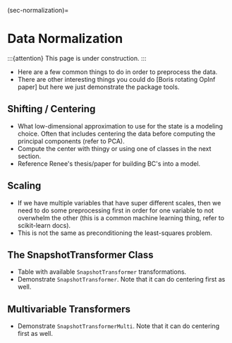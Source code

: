 (sec-normalization)=
# Data Normalization

:::{attention}
This page is under construction.
:::

- Here are a few common things to do in order to preprocess the data.
- There are other interesting things you could do [Boris rotating OpInf paper] but here we just demonstrate the package tools.

## Shifting / Centering

- What low-dimensional approximation to use for the state is a modeling choice. Often that includes centering the data before computing the principal components (refer to PCA).
- Compute the center with thingy or using one of classes in the next section.
- Reference Renee's thesis/paper for building BC's into a model.

## Scaling

- If we have multiple variables that have super different scales, then we need to do some preprocessing first in order for one variable to not overwhelm the other (this is a common machine learning thing, refer to scikit-learn docs).
- This is not the same as preconditioning the least-squares problem.

## The SnapshotTransformer Class

- Table with available `SnapshotTransformer` transformations.
- Demonstrate `SnapshotTransformer`. Note that it can do centering first as well.

## Multivariable Transformers

- Demonstrate `SnapshotTransformerMulti`. Note that it can do centering first as well.
